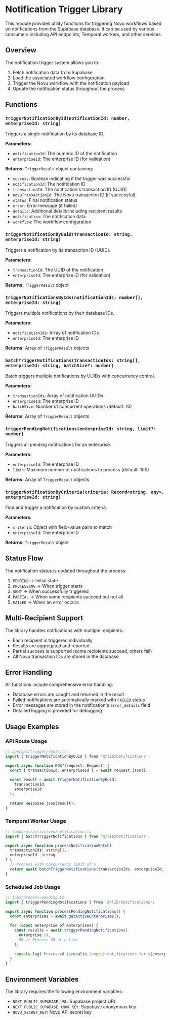 # Notification Trigger Library

This module provides utility functions for triggering Novu workflows based on notifications from the Supabase database. It can be used by various consumers including API endpoints, Temporal workers, and other services.

## Overview

The notification trigger system allows you to:
1. Fetch notification data from Supabase
2. Load the associated workflow configuration
3. Trigger the Novu workflow with the notification payload
4. Update the notification status throughout the process

## Functions

### `triggerNotificationById(notificationId: number, enterpriseId: string)`

Triggers a single notification by its database ID.

**Parameters:**
- `notificationId`: The numeric ID of the notification
- `enterpriseId`: The enterprise ID (for validation)

**Returns:** `TriggerResult` object containing:
- `success`: Boolean indicating if the trigger was successful
- `notificationId`: The notification ID
- `transactionId`: The notification's transaction ID (UUID)
- `novuTransactionId`: The Novu transaction ID (if successful)
- `status`: Final notification status
- `error`: Error message (if failed)
- `details`: Additional details including recipient results
- `notification`: The notification data
- `workflow`: The workflow configuration

### `triggerNotificationByUuid(transactionId: string, enterpriseId: string)`

Triggers a notification by its transaction ID (UUID).

**Parameters:**
- `transactionId`: The UUID of the notification
- `enterpriseId`: The enterprise ID (for validation)

**Returns:** `TriggerResult` object

### `triggerNotificationsByIds(notificationIds: number[], enterpriseId: string)`

Triggers multiple notifications by their database IDs.

**Parameters:**
- `notificationIds`: Array of notification IDs
- `enterpriseId`: The enterprise ID

**Returns:** Array of `TriggerResult` objects

### `batchTriggerNotifications(transactionIds: string[], enterpriseId: string, batchSize?: number)`

Batch triggers multiple notifications by UUIDs with concurrency control.

**Parameters:**
- `transactionIds`: Array of notification UUIDs
- `enterpriseId`: The enterprise ID
- `batchSize`: Number of concurrent operations (default: 10)

**Returns:** Array of `TriggerResult` objects

### `triggerPendingNotifications(enterpriseId: string, limit?: number)`

Triggers all pending notifications for an enterprise.

**Parameters:**
- `enterpriseId`: The enterprise ID
- `limit`: Maximum number of notifications to process (default: 100)

**Returns:** Array of `TriggerResult` objects

### `triggerNotificationByCriteria(criteria: Record<string, any>, enterpriseId: string)`

Find and trigger a notification by custom criteria.

**Parameters:**
- `criteria`: Object with field-value pairs to match
- `enterpriseId`: The enterprise ID

**Returns:** `TriggerResult` object

## Status Flow

The notification status is updated throughout the process:
1. `PENDING` → Initial state
2. `PROCESSING` → When trigger starts
3. `SENT` → When successfully triggered
4. `PARTIAL` → When some recipients succeed but not all
5. `FAILED` → When an error occurs

## Multi-Recipient Support

The library handles notifications with multiple recipients:
- Each recipient is triggered individually
- Results are aggregated and reported
- Partial success is supported (some recipients succeed, others fail)
- All Novu transaction IDs are stored in the database

## Error Handling

All functions include comprehensive error handling:
- Database errors are caught and returned in the result
- Failed notifications are automatically marked with `FAILED` status
- Error messages are stored in the notification's `error_details` field
- Detailed logging is provided for debugging

## Usage Examples

### API Route Usage

```typescript
// app/api/trigger/route.ts
import { triggerNotificationByUuid } from '@/lib/notifications';

export async function POST(request: Request) {
  const { transactionId, enterpriseId } = await request.json();
  
  const result = await triggerNotificationByUuid(
    transactionId,
    enterpriseId
  );
  
  return Response.json(result);
}
```

### Temporal Worker Usage

```typescript
// temporal/activities/notification.ts
import { batchTriggerNotifications } from '@/lib/notifications';

export async function processNotificationBatch(
  transactionIds: string[],
  enterpriseId: string
) {
  // Process with concurrency limit of 5
  return await batchTriggerNotifications(transactionIds, enterpriseId, 5);
}
```

### Scheduled Job Usage

```typescript
// jobs/process-pending.ts
import { triggerPendingNotifications } from '@/lib/notifications';

export async function processPendingNotifications() {
  const enterprises = await getActiveEnterprises();
  
  for (const enterprise of enterprises) {
    const results = await triggerPendingNotifications(
      enterprise.id,
      50 // Process 50 at a time
    );
    
    console.log(`Processed ${results.length} notifications for ${enterprise.id}`);
  }
}
```

## Environment Variables

The library requires the following environment variables:
- `NEXT_PUBLIC_SUPABASE_URL`: Supabase project URL
- `NEXT_PUBLIC_SUPABASE_ANON_KEY`: Supabase anonymous key
- `NOVU_SECRET_KEY`: Novu API secret key